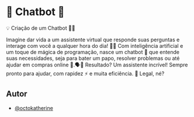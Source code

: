 
# 🤖 Chatbot 🤖

💡 Criação de um Chatbot 🤖✨

Imagine dar vida a um assistente virtual que responde suas perguntas e interage com você a qualquer hora do dia! 🌙🌞 Com inteligência artificial e um toque de mágica de programação, nasce um chatbot 🤖 que entende suas necessidades, seja para bater um papo, resolver problemas ou até ajudar em compras online 🛒.🗣️💬 Resultado? Um assistente incrível! Sempre pronto para ajudar, com rapidez ⚡ e muita eficiência. 👏
Legal, né? 


## Autor

- [@octokatherine](https://www.github.com/Consoni21)

